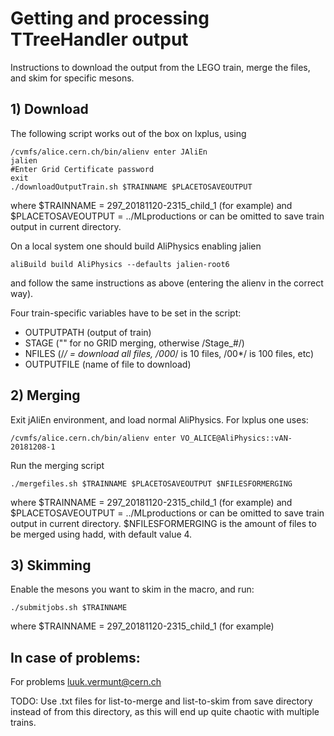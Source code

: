 # Getting and processing TTreeHandler output

Instructions to download the output from the LEGO train, merge the files, and skim for specific mesons.

## 1) Download

The following script works out of the box on lxplus, using
```
/cvmfs/alice.cern.ch/bin/alienv enter JAliEn
jalien
#Enter Grid Certificate password
exit
./downloadOutputTrain.sh $TRAINNAME $PLACETOSAVEOUTPUT
```
where $TRAINNAME = 297_20181120-2315_child_1 (for example) and $PLACETOSAVEOUTPUT = ../MLproductions or can be omitted to save train output in current directory.

On a local system one should build AliPhysics enabling jalien
```
aliBuild build AliPhysics --defaults jalien-root6
```
and follow the same instructions as above (entering the alienv in the correct way).

Four train-specific variables have to be set in the script:
* OUTPUTPATH       (output of train)
* STAGE       ("" for no GRID merging, otherwise /Stage_#/)
* NFILES       (/*/ = download all files, /000*/ is 10 files, /00*/ is 100 files, etc)
* OUTPUTFILE       (name of file to download)

## 2) Merging

Exit jAliEn environment, and load normal AliPhysics. For lxplus one uses:
```
/cvmfs/alice.cern.ch/bin/alienv enter VO_ALICE@AliPhysics::vAN-20181208-1
```
Run the merging script
```
./mergefiles.sh $TRAINNAME $PLACETOSAVEOUTPUT $NFILESFORMERGING
```
where $TRAINNAME = 297_20181120-2315_child_1 (for example) and $PLACETOSAVEOUTPUT = ../MLproductions or can be omitted to save train output in current directory. $NFILESFORMERGING is the amount of files to be merged using hadd, with default value 4.

## 3) Skimming

Enable the mesons you want to skim in the macro, and run:
```
./submitjobs.sh $TRAINNAME
```
where $TRAINNAME = 297_20181120-2315_child_1 (for example)

## In case of problems:

For problems luuk.vermunt@cern.ch

TODO: Use .txt files for list-to-merge and list-to-skim from save directory instead of from this directory, as this will end up quite chaotic with multiple trains.
